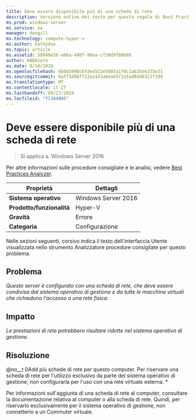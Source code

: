 ```yaml
---
title: Deve essere disponibile più di una scheda di rete
description: Versione online del testo per questa regola di Best Practices Analyzer.
ms.prod: windows-server
ms.service: na
manager: dongill
ms.technology: compute-hyper-v
ms.author: kathydav
ms.topic: article
ms.assetid: 59940e56-e06a-490f-90ea-cf30d9f80b09
author: KBDAzure
ms.date: 8/16/2016
ms.openlocfilehash: 6b043900c6fde4522e5805a1f0c1a635de335e31
ms.sourcegitcommit: 6aff3d88ff22ea141a6ea6572a5ad8dd6321f199
ms.translationtype: MT
ms.contentlocale: it-IT
ms.lasthandoff: 09/27/2019
ms.locfileid: "71364805"
---
```

# <a name="more-than-one-network-adapter-should-be-available"></a>Deve essere disponibile più di una scheda di rete

>Si applica a: Windows Server 2016

Per altre informazioni sulle procedure consigliate e le analisi, vedere [Best Practices Analyzer](https://go.microsoft.com/fwlink/?LinkId=122786).  
  
|Proprietà|Dettagli|  
|-|-|  
|**Sistema operativo**|Windows Server 2016|  
|**Prodotto/funzionalità**|Hyper-V|  
|**Gravità**|Errore|  
|**Categoria**|Configurazione|  

Nelle sezioni seguenti, corsivo indica il testo dell'interfaccia Utente visualizzata nello strumento Analizzatore procedure consigliate per questo problema.

## <a name="issue"></a>Problema  
  
*Questo server è configurato con una scheda di rete, che deve essere condivisa dal sistema operativo di gestione e da tutte le macchine virtuali che richiedono l'accesso a una rete fisica.*  
  
## <a name="impact"></a>Impatto  
  
*Le prestazioni di rete potrebbero risultare ridotte nel sistema operativo di gestione.*  
  
## <a name="resolution"></a>Risoluzione  
  
@no__t 0Add più schede di rete per questo computer. Per riservare una scheda di rete per l'utilizzo esclusivo da parte del sistema operativo di gestione, non configurarla per l'uso con una rete virtuale esterna. *  
  
Per informazioni sull'aggiunta di una scheda di rete al computer, consultare la documentazione relativa al computer o alla scheda di rete. Quindi, per riservarlo esclusivamente per il sistema operativo di gestione, non connetterlo a un Commuter virtuale.   
  


